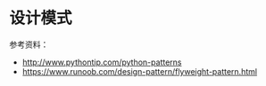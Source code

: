 # 设计模式
参考资料： 
- http://www.pythontip.com/python-patterns
- https://www.runoob.com/design-pattern/flyweight-pattern.html